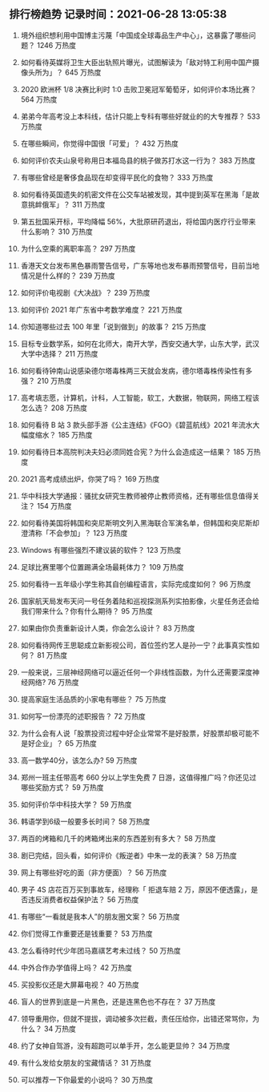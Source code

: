 
## 排行榜趋势 记录时间：2021-06-28 13:05:38
  
  1. 境外组织想利用中国博主污蔑「中国成全球毒品生产中心」，这暴露了哪些问题？ 1246 万热度
    
  2. 如何看待英媒将卫生大臣出轨照片曝光，试图解读为「敌对特工利用中国产摄像头所为」？ 645 万热度
    
  3. 2020 欧洲杯 1/8 决赛比利时 1:0 击败卫冕冠军葡萄牙，如何评价本场比赛？ 564 万热度
    
  4. 弟弟今年高考没上本科线，估计只能上专科有哪些好就业的的大专推荐？ 533 万热度
    
  5. 在哪些瞬间，你觉得中国很「可爱」？ 432 万热度
    
  6. 如何评价农夫山泉号称用日本福岛县的桃子做苏打水这一行为？ 383 万热度
    
  7. 有哪些曾经是奢侈食品现在却变得平民化的食物？ 333 万热度
    
  8. 如何看待英国遗失的机密文件在公交车站被发现，其中提到英军在黑海「是故意挑衅俄军」？ 311 万热度
    
  9. 第五批国采开标，平均降幅 56%，大批原研药退出，将给国内医疗行业带来什么影响？ 310 万热度
    
  10. 为什么空乘的离职率高？ 297 万热度
    
  11. 香港天文台发布黑色暴雨警告信号，广东等地也发布暴雨预警信号，目前当地情况是什么样的？ 239 万热度
    
  12. 如何评价电视剧《大决战》？ 239 万热度
    
  13. 如何评价 2021 年广东省中考数学难度？ 221 万热度
    
  14. 你知道哪些过去 100 年里「说到做到」的故事？ 215 万热度
    
  15. 目标专业数学系，如何在北师大，南开大学，西安交通大学，山东大学，武汉大学中选择？ 211 万热度
    
  16. 如何看待钟南山说感染德尔塔毒株两三天就会发病，德尔塔毒株传染性有多强？ 210 万热度
    
  17. 高考填志愿，计算机，计科，人工智能，软工，大数据，物联网，网络工程该怎么选？ 208 万热度
    
  18. 如何看待 B 站 3 款头部手游《公主连结》《FGO》《碧蓝航线》2021 年流水大幅度缩水？ 185 万热度
    
  19. 如何看待日本高院判决夫妇必须同姓合宪？为什么会造成这一结果？ 185 万热度
    
  20. 2021 高考成绩出炉，你哭了吗？ 169 万热度
    
  21. 华中科技大学通报：骚扰女研究生教师被停止教师资格，还有哪些信息值得关注？ 154 万热度
    
  22. 如何看待美国将韩国和突尼斯明文列入黑海联合军演名单，但韩国和突尼斯却澄清称「不会参加」？ 123 万热度
    
  23. Windows 有哪些强烈不建议装的软件？ 123 万热度
    
  24. 足球比赛里哪个位置踢满全场最耗体力？ 109 万热度
    
  25. 如何看待一五年级小学生称其自创编程语言，实际完成度如何？ 96 万热度
    
  26. 国家航天局发布天问一号任务着陆和巡视探测系列实拍影像，火星任务还会给我们带来什么？你有什么期待？ 95 万热度
    
  27. 如果由你负责重新设计人类，你会怎么设计？ 83 万热度
    
  28. 如何看待网传王思聪成立新影视公司，首位签约艺人是孙一宁？此事真实性如何？ 81 万热度
    
  29. 一般来说，三层神经网络可以逼近任何一个非线性函数，为什么还需要深度神经网络? 76 万热度
    
  30. 提高家庭生活品质的小家电有哪些？ 75 万热度
    
  31. 如何写一份漂亮的述职报告？ 72 万热度
    
  32. 为什么会有人说「股票投资过程中好企业常常不是好股票，好股票却极可能不是好企业」？ 65 万热度
    
  33. 高一数学40分，该怎么办? 59 万热度
    
  34. 郑州一班主任带高考 660 分以上学生免费 7 日游，这值得推广吗？你还见过哪些奖励方式？ 59 万热度
    
  35. 如何评价华中科技大学？ 59 万热度
    
  36. 韩语学到6级一般要多长时间？ 58 万热度
    
  37. 两百的烤箱和几千的烤箱烤出来的东西差别有多大？ 58 万热度
    
  38. 剧已完结，回头看，如何评价《叛逆者》中朱一龙的表演？ 58 万热度
    
  39. 网上有哪些好吃的面（非方便面）？ 56 万热度
    
  40. 男子 4S 店花百万买到事故车，经理称「 拒退车赔 2 万，原因不便透露」，是否违反消费者权益保护法？ 56 万热度
    
  41. 有哪些“一看就是我本人”的朋友圈文案？ 56 万热度
    
  42. 你们觉得工作重要还是钱重要？ 53 万热度
    
  43. 怎么看待时代少年团马嘉祺艺考未过线？ 50 万热度
    
  44. 中外合作办学值得上吗？ 42 万热度
    
  45. 买投影仪还是大屏幕电视？ 40 万热度
    
  46. 盲人的世界到底是一片黑色，还是连黑色也不存在？ 37 万热度
    
  47. 领导重用你，但就不提拔，调动被多次拦截，责任压给你，出错还常骂你，为什么？ 34 万热度
    
  48. 约了女神自驾游，没有超跑可以单手开，怎么能更显帅？ 34 万热度
    
  49. 有什么发给女朋友的宝藏情话？ 31 万热度
    
  50. 可以推荐一下你最爱的小说吗？ 30 万热度
    